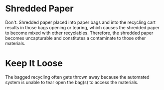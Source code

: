 # Shredded Paper
Don't. Shredded paper placed into paper bags and into the recycling cart results in those bags opening or tearing, which causes the shredded paper to become mixed with other recyclables.  Therefore, the shredded paper becomes uncapturable and constitutes a contaminate to those other materials.

# Keep It Loose
The bagged recycling often gets thrown away because the automated system is unable to tear open the bag(s) to access the materials.
